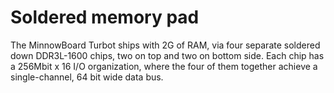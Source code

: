 # Soldered memory pad

The MinnowBoard Turbot ships with 2G of RAM, via four separate soldered down DDR3L-1600 chips, two on top and two on bottom side. Each chip has a 256Mbit x 16 I/O organization, where the four of them together achieve a single-channel, 64 bit wide data bus. 
